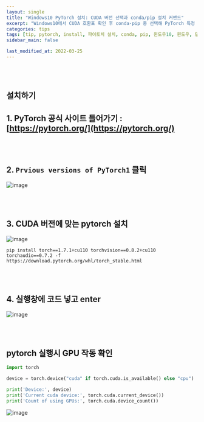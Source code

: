 ```yaml
---
layout: single
title: "Windows10 PyTorch 설치: CUDA 버전 선택과 conda/pip 설치 커맨드"
excerpt: "Windows10에서 CUDA 호환표 확인 후 conda·pip 중 선택해 PyTorch 특정 버전을 설치하고 import torch로 GPU 인식 검증"
categories: tips
tags: [tip, pytorch, install, 파이토치 설치, conda, pip, 윈도우10, 윈도우, 딥러닝]
sidebar_main: false

last_modified_at: 2022-03-25
---
```


<br>
<br>

## 설치하기

## 1. PyTorch 공식 사이트 들어가기 : [https://pytorch.org/](https://pytorch.org/)

<br>
<br>

## 2. `Prvious versions of PyTorch1` 클릭

![image](https://user-images.githubusercontent.com/78655692/141055817-ee4c44d4-2f04-4089-8334-83a1df1ed648.png)

<br>
<br>

## 3. CUDA 버전에 맞는 pytorch 설치

![image](https://user-images.githubusercontent.com/78655692/160165414-a2ee8389-fce6-48e4-a644-8b26fae23e70.png)

`pip install torch==1.7.1+cu110 torchvision==0.8.2+cu110 torchaudio==0.7.2 -f https://download.pytorch.org/whl/torch_stable.html`

<br>
<br>

## 4. 실행창에 코드 넣고 enter

![image](https://user-images.githubusercontent.com/78655692/141056063-5b2a8dd3-7630-486e-af56-85f8cc1e0e58.png)

<br>
<br>

## pytorch 실행시 GPU 작동 확인

```python
import torch

device = torch.device("cuda" if torch.cuda.is_available() else "cpu")

print('Device:', device)
print('Current cuda device:', torch.cuda.current_device())
print('Count of using GPUs:', torch.cuda.device_count())
```

![image](https://user-images.githubusercontent.com/78655692/141098114-072338e8-470c-4cbe-8427-7d8a8fff090c.png)
